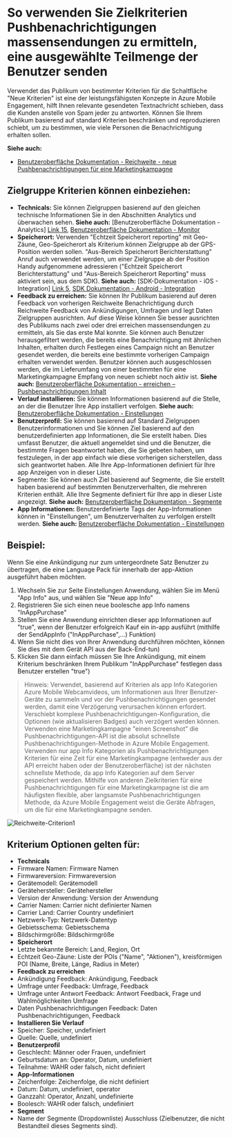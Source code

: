 <properties 
   pageTitle="Azure mobilen Engagement Benutzeroberfläche - Reichweite Kriterium" 
   description="Erfahren Sie, wie mit Zielkriterien Pushbenachrichtigungen massensendungen zu ermitteln an eine ausgewählte Teilmenge mit Azure Mobile Engagement Benutzer senden" 
   services="mobile-engagement" 
   documentationCenter="" 
   authors="piyushjo" 
   manager="dwrede"
   editor=""/>

<tags
   ms.service="mobile-engagement"
   ms.devlang="na"
   ms.topic="article"
   ms.tgt_pltfrm="mobile-multiple"
   ms.workload="mobile" 
   ms.date="08/19/2016"
   ms.author="piyushjo"/>


# <a name="how-to-use-targeting-criteria-to-send-push-campaigns-to-a-select-subset-of-your-users"></a>So verwenden Sie Zielkriterien Pushbenachrichtigungen massensendungen zu ermitteln, eine ausgewählte Teilmenge der Benutzer senden

Verwendet das Publikum von bestimmter Kriterien für die Schaltfläche "Neue Kriterien" ist eine der leistungsfähigsten Konzepte in Azure Mobile Engagement, hilft Ihnen relevante gesendeten Textnachricht schieben, dass die Kunden anstelle von Spam jeder zu antworten. Können Sie Ihrem Publikum basierend auf standard Kriterien beschränken und reproduzieren schiebt, um zu bestimmen, wie viele Personen die Benachrichtigung erhalten sollen.

**Siehe auch:**

- [Benutzeroberfläche Dokumentation - Reichweite - neue Pushbenachrichtigungen für eine Marketingkampagne][Link 27]

## <a name="audience-criteria-can-include"></a>Zielgruppe Kriterien können einbeziehen:
- **Technicals:** Sie können Zielgruppen basierend auf den gleichen technische Informationen Sie in den Abschnitten Analytics und überwachen sehen. **Siehe auch:** [Benutzeroberfläche Dokumentation - Analytics] [ Link 15], [Benutzeroberfläche Dokumentation - Monitor][Link 16]
- **Speicherort:** Verwenden "Echtzeit Speicherort reporting" mit Geo-Zäune, Geo-Speicherort als Kriterium können Zielgruppe ab der GPS-Position werden sollen. "Aus-Bereich Speicherort Berichterstattung" Anruf auch verwendet werden, um einer Zielgruppe ab der Position Handy aufgenommene adressieren ("Echtzeit Speicherort Berichterstattung" und "Aus-Bereich Speicherort Reporting" muss aktiviert sein, aus dem SDK). **Siehe auch:** [SDK-Dokumentation - iOS - Integration] [ Link 5], [SDK Dokumentation - Android - Integration][Link 5]
- **Feedback zu erreichen:** Sie können Ihr Publikum basierend auf deren Feedback von vorherigen Reichweite Benachrichtigung durch Reichweite Feedback von Ankündigungen, Umfragen und legt Daten Zielgruppen ausrichten. Auf diese Weise können Sie besser ausrichten des Publikums nach zwei oder drei erreichen massensendungen zu ermitteln, als Sie das erste Mal konnte. Sie können auch Benutzer herausgefiltert werden, die bereits eine Benachrichtigung mit ähnlichen Inhalten, erhalten durch Festlegen eines Campaign nicht an Benutzer gesendet werden, die bereits eine bestimmte vorherigen Campaign erhalten verwendet werden. Benutzer können auch ausgeschlossen werden, die im Lieferumfang von einer bestimmten für eine Marketingkampagne Empfang von neuen schiebt noch aktiv ist. **Siehe auch:** [Benutzeroberfläche Dokumentation - erreichen – Pushbenachrichtigungen Inhalt][Link 29]
- **Verlauf installieren:** Sie können Informationen basierend auf die Stelle, an der die Benutzer Ihre App installiert verfolgen. **Siehe auch:** [Benutzeroberfläche Dokumentation - Einstellungen][Link 20]
- **Benutzerprofil:** Sie können basierend auf Standard Zielgruppen Benutzerinformationen und Sie können Ziel basierend auf den benutzerdefinierten app Informationen, die Sie erstellt haben. Dies umfasst Benutzer, die aktuell angemeldet sind und die Benutzer, die bestimmte Fragen beantwortet haben, die Sie gebeten haben, um festzulegen, in der app einfach wie diese vorherigen sicherstellen, dass sich geantwortet haben. Alle Ihre App-Informationen definiert für Ihre app Anzeigen von in dieser Liste.
- Segmente: Sie können auch Ziel basierend auf Segmente, die Sie erstellt haben basierend auf bestimmten Benutzerverhalten, die mehreren Kriterien enthält. Alle Ihre Segmente definiert für Ihre app in dieser Liste angezeigt. **Siehe auch:** [Benutzeroberfläche Dokumentation - Segmente][Link 18]
- **App Informationen:** Benutzerdefinierte Tags der App-Informationen können in "Einstellungen", um Benutzerverhalten zu verfolgen erstellt werden. **Siehe auch:** [Benutzeroberfläche Dokumentation - Einstellungen][Link 20]

## <a name="example"></a>Beispiel: 
Wenn Sie eine Ankündigung nur zum untergeordnete Satz Benutzer zu übertragen, die eine Language Pack für innerhalb der app-Aktion ausgeführt haben möchten.

1. Wechseln Sie zur Seite Einstellungen Anwendung, wählen Sie im Menü "App Info" aus, und wählen Sie "Neue app Info"
2. Registrieren Sie sich einen neue boolesche app Info namens "InAppPurchase"
3. Stellen Sie eine Anwendung einrichten dieser app Informationen auf "true", wenn der Benutzer erfolgreich Kauf ein in-app ausführt (mithilfe der SendAppInfo ("InAppPurchase",...) Funktion)
4. Wenn Sie nicht dies von Ihrer Anwendung durchführen möchten, können Sie dies mit dem Gerät API aus der Back-End-tun)
5. Klicken Sie dann einfach müssen Sie Ihre Ankündigung, mit einem Kriterium beschränken Ihrem Publikum "InAppPurchase" festlegen dass Benutzer erstellen "true")
 
> Hinweis: Verwendet, basierend auf Kriterien als app Info Kategorien Azure Mobile Webcamvideos, um Informationen aus Ihrer Benutzer-Geräte zu sammeln und vor der Pushbenachrichtigungen gesendet werden, damit eine Verzögerung verursachen können erfordert. Verschiebt komplexe Pushbenachrichtigungen-Konfiguration, die Optionen (wie aktualisieren Badges) auch verzögert werden können. Verwenden eine Marketingkampagne "einen Screenshot" die Pushbenachrichtigungen-API ist die absolut schnellste Pushbenachrichtigungen-Methode in Azure Mobile Engagement. Verwenden nur app Info Kategorien als Pushbenachrichtigungen Kriterien für eine Zeit für eine Marketingkampagne (entweder aus der API erreicht haben oder der Benutzeroberfläche) ist der nächsten schnellste Methode, da app Info Kategorien auf dem Server gespeichert werden. Mithilfe von anderen Zielkriterien für eine Pushbenachrichtigungen für eine Marketingkampagne ist die am häufigsten flexible, aber langsamste Pushbenachrichtigungen Methode, da Azure Mobile Engagement weist die Geräte Abfragen, um die für eine Marketingkampagne senden.
 
![Reichweite-Criterion1][29] 

## <a name="criterion-options-apply-to"></a>Kriterium Optionen gelten für:
- **Technicals**     
- Firmware Namen: Firmware Namen
- Firmwareversion: Firmwareversion
- Gerätemodell: Gerätemodell
- Gerätehersteller: Gerätehersteller
- Version der Anwendung: Version der Anwendung
- Carrier Namen: Carrier nicht definierter Namen
- Carrier Land: Carrier Country undefiniert
- Netzwerk-Typ: Netzwerk-Datentyp
- Gebietsschema: Gebietsschema
- Bildschirmgröße: Bildschirmgröße
- **Speicherort**      
- Letzte bekannte Bereich: Land, Region, Ort
- Echtzeit Geo-Zäune: Liste der POIs ("Name", "Aktionen"), kreisförmigen POI (Name, Breite, Länge, Radius in Meter)
- **Feedback zu erreichen**     
- Ankündigung Feedback: Ankündigung, Feedback
- Umfrage unter Feedback: Umfrage, Feedback
- Umfrage unter Antwort Feedback: Antwort Feedback, Frage und Wahlmöglichkeiten Umfrage
- Daten Pushbenachrichtigungen Feedback: Daten Pushbenachrichtigungen, Feedback
- **Installieren Sie Verlauf**     
- Speicher: Speicher, undefiniert
- Quelle: Quelle, undefiniert
- **Benutzerprofil**     
- Geschlecht: Männer oder Frauen, undefiniert
- Geburtsdatum an: Operator, Datum, undefiniert
- Teilnahme: WAHR oder falsch, nicht definiert
- **App-Informationen**      
- Zeichenfolge: Zeichenfolge, die nicht definiert
- Datum: Datum, undefiniert, operator
- Ganzzahl: Operator, Anzahl, undefinierte
- Boolesch: WAHR oder falsch, undefiniert
- **Segment**    
- Name der Segmente (Dropdownliste) Ausschluss (Zielbenutzer, die nicht Bestandteil dieses Segments sind).

<!--Image references-->
[1]: ./media/mobile-engagement-user-interface-navigation/navigation1.png
[2]: ./media/mobile-engagement-user-interface-home/home1.png
[3]: ./media/mobile-engagement-user-interface-home/home2.png
[4]: ./media/mobile-engagement-user-interface-home/home3.png
[5]: ./media/mobile-engagement-user-interface-home/home4.png
[6]: ./media/mobile-engagement-user-interface-home/home5.png
[7]: ./media/mobile-engagement-user-interface-my-account/myaccount1.png
[8]: ./media/mobile-engagement-user-interface-my-account/myaccount2.png
[9]: ./media/mobile-engagement-user-interface-my-account/myaccount3.png
[10]: ./media/mobile-engagement-user-interface-analytics/analytics1.png
[11]: ./media/mobile-engagement-user-interface-analytics/analytics2.png
[12]: ./media/mobile-engagement-user-interface-analytics/analytics3.png
[13]: ./media/mobile-engagement-user-interface-analytics/analytics4.png
[14]: ./media/mobile-engagement-user-interface-monitor/monitor1.png
[15]: ./media/mobile-engagement-user-interface-monitor/monitor2.png
[16]: ./media/mobile-engagement-user-interface-monitor/monitor3.png
[17]: ./media/mobile-engagement-user-interface-monitor/monitor4.png
[18]: ./media/mobile-engagement-user-interface-reach/reach1.png
[19]: ./media/mobile-engagement-user-interface-reach/reach2.png
[20]: ./media/mobile-engagement-user-interface-reach-campaign/Reach-Campaign1.png
[21]: ./media/mobile-engagement-user-interface-reach-campaign/Reach-Campaign2.png
[22]: ./media/mobile-engagement-user-interface-reach-campaign/Reach-Campaign3.png
[23]: ./media/mobile-engagement-user-interface-reach-campaign/Reach-Campaign4.png
[24]: ./media/mobile-engagement-user-interface-reach-campaign/Reach-Campaign5.png
[25]: ./media/mobile-engagement-user-interface-reach-campaign/Reach-Campaign6.png
[26]: ./media/mobile-engagement-user-interface-reach-campaign/Reach-Campaign7.png
[27]: ./media/mobile-engagement-user-interface-reach-campaign/Reach-Campaign8.png
[28]: ./media/mobile-engagement-user-interface-reach-campaign/Reach-Campaign9.png
[29]: ./media/mobile-engagement-user-interface-reach-criterion/Reach-Criterion1.png
[30]: ./media/mobile-engagement-user-interface-reach-content/Reach-Content1.png
[31]: ./media/mobile-engagement-user-interface-reach-content/Reach-Content2.png
[32]: ./media/mobile-engagement-user-interface-reach-content/Reach-Content3.png
[33]: ./media/mobile-engagement-user-interface-reach-content/Reach-Content4.png
[34]: ./media/mobile-engagement-user-interface-dashboard/dashboard1.png
[35]: ./media/mobile-engagement-user-interface-segments/segments1.png
[36]: ./media/mobile-engagement-user-interface-segments/segments2.png
[37]: ./media/mobile-engagement-user-interface-segments/segments3.png
[38]: ./media/mobile-engagement-user-interface-segments/segments4.png
[39]: ./media/mobile-engagement-user-interface-segments/segments5.png
[40]: ./media/mobile-engagement-user-interface-segments/segments6.png
[41]: ./media/mobile-engagement-user-interface-segments/segments7.png
[42]: ./media/mobile-engagement-user-interface-segments/segments8.png
[43]: ./media/mobile-engagement-user-interface-segments/segments9.png
[44]: ./media/mobile-engagement-user-interface-segments/segments10.png
[45]: ./media/mobile-engagement-user-interface-segments/segments11.png
[46]: ./media/mobile-engagement-user-interface-settings/settings1.png
[47]: ./media/mobile-engagement-user-interface-settings/settings2.png
[48]: ./media/mobile-engagement-user-interface-settings/settings3.png
[49]: ./media/mobile-engagement-user-interface-settings/settings4.png
[50]: ./media/mobile-engagement-user-interface-settings/settings5.png
[51]: ./media/mobile-engagement-user-interface-settings/settings6.png
[52]: ./media/mobile-engagement-user-interface-settings/settings7.png
[53]: ./media/mobile-engagement-user-interface-settings/settings8.png
[54]: ./media/mobile-engagement-user-interface-settings/settings9.png
[55]: ./media/mobile-engagement-user-interface-settings/settings10.png
[56]: ./media/mobile-engagement-user-interface-settings/settings11.png
[57]: ./media/mobile-engagement-user-interface-settings/settings12.png
[58]: ./media/mobile-engagement-user-interface-settings/settings13.png

<!--Link references-->
[Link 1]: mobile-engagement-user-interface.md
[Link 2]: mobile-engagement-troubleshooting-guide.md
[Link 3]: mobile-engagement-how-tos.md
[Link 4]: http://go.microsoft.com/fwlink/?LinkID=525553
[Link 5]: http://go.microsoft.com/fwlink/?LinkID=525554
[Link 6]: http://go.microsoft.com/fwlink/?LinkId=525555
[Link 7]: https://account.windowsazure.com/PreviewFeatures
[Link 8]: https://social.msdn.microsoft.com/Forums/azure/home?forum=azuremobileengagement
[Link 9]: http://azure.microsoft.com/services/mobile-engagement/
[Link 10]: http://azure.microsoft.com/documentation/services/mobile-engagement/
[Link 11]: http://azure.microsoft.com/pricing/details/mobile-engagement/
[Link 12]: mobile-engagement-user-interface-navigation.md
[Link 13]: mobile-engagement-user-interface-home.md
[Link 14]: mobile-engagement-user-interface-my-account.md
[Link 15]: mobile-engagement-user-interface-analytics.md
[Link 16]: mobile-engagement-user-interface-monitor.md
[Link 17]: mobile-engagement-user-interface-reach.md
[Link 18]: mobile-engagement-user-interface-segments.md
[Link 19]: mobile-engagement-user-interface-dashboard.md
[Link 20]: mobile-engagement-user-interface-settings.md
[Link 21]: mobile-engagement-troubleshooting-guide-analytics.md
[Link 22]: mobile-engagement-troubleshooting-guide-apis.md
[Link 23]: mobile-engagement-troubleshooting-guide-push-reach.md
[Link 24]: mobile-engagement-troubleshooting-guide-service.md
[Link 25]: mobile-engagement-troubleshooting-guide-sdk.md
[Link 26]: mobile-engagement-troubleshooting-guide-sr-info.md
[Link 27]: mobile-engagement-user-interface-reach-campaign.md
[Link 28]: mobile-engagement-user-interface-reach-criterion.md
[Link 29]: mobile-engagement-user-interface-reach-content.md
 

